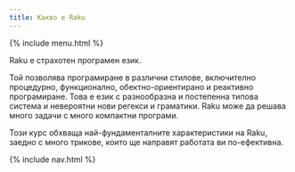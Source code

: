 ```yaml
---
title: Какво е Raku
---
```


{% include menu.html %}

Raku е страхотен програмен език.

Той позволява програмиране в различни стилове, включително процедурно, функционално, обектно-ориентирано и реактивно програмиране. Това е език с разнообразна и постепенна типова система и невероятни нови регекси и граматики. Raku може да решава много задачи с много компактни програми.

Този курс обхваща най-фундаменталните характеристики на Raku, заедно с много трикове, които ще направят работата ви по-ефективна.

{% include nav.html %}